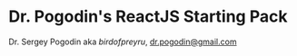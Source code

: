 # Dr. Pogodin's ReactJS Starting Pack

Dr. Sergey Pogodin aka *birdofpreyru*, <dr.pogodin@gmail.com>
